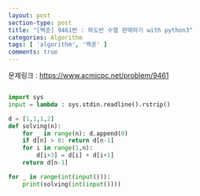```yaml
---
layout: post
section-type: post
title: "[백준] 9461번 : 파도반 수열 판매하기 with python3"
categories: Algorithm
tags: [ 'algorithm', '백준' ]
comments: true
---
```


문제링크 : https://www.acmicpc.net/problem/9461

``` python

import sys
input = lambda : sys.stdin.readline().rstrip()

d = [1,1,1,2]
def solving(n):
    for _ in range(n): d.append(0)
    if d[n] > 0: return d[n-1]
    for i in range(1,n):
        d[i+3] = d[i] + d[i+1]
    return d[n-1]

for _ in range(int(input())):
    print(solving(int(input())))

```
